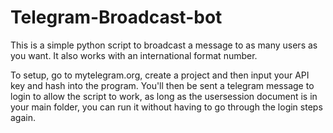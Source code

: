 ﻿# Telegram-Broadcast-bot
This is a simple python script to broadcast a message to as many users as you want. It also works with an international format number.

To setup, go to mytelegram.org, create a project and then input your API key and hash into the program. You'll then be sent a telegram message to login to allow the script to work, as long as the usersession document is in your main folder, you can run it without having to go through the login steps again.
